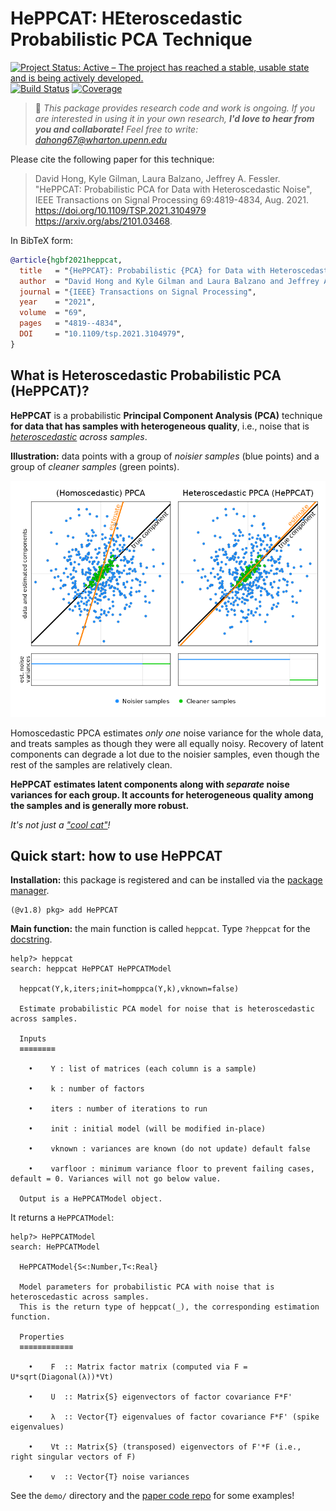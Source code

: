 # HePPCAT: HEteroscedastic Probabilistic PCA Technique

[![Project Status: Active – The project has reached a stable, usable state and is being actively developed.](https://www.repostatus.org/badges/latest/active.svg)](https://www.repostatus.org/#active)
[![Build Status](https://github.com/dahong67/HePPCAT.jl/workflows/CI/badge.svg)](https://github.com/dahong67/HePPCAT.jl/actions)
[![Coverage](https://codecov.io/gh/dahong67/HePPCAT.jl/branch/master/graph/badge.svg)](https://codecov.io/gh/dahong67/HePPCAT.jl)

> :wave: *This package provides research code and work is ongoing.
> If you are interested in using it in your own research,
> **I'd love to hear from you and collaborate!**
> Feel free to write: dahong67@wharton.upenn.edu*

Please cite the following paper for this technique:
> David Hong, Kyle Gilman, Laura Balzano, Jeffrey A. Fessler.
> "HePPCAT: Probabilistic PCA for Data with Heteroscedastic Noise",
> IEEE Transactions on Signal Processing 69:4819-4834, Aug. 2021.
> https://doi.org/10.1109/TSP.2021.3104979
> https://arxiv.org/abs/2101.03468.

In BibTeX form:
```bibtex
@article{hgbf2021heppcat,
  title   = "{HePPCAT}: Probabilistic {PCA} for Data with Heteroscedastic Noise",
  author  = "David Hong and Kyle Gilman and Laura Balzano and Jeffrey A. Fessler",
  journal = "{IEEE} Transactions on Signal Processing",
  year    = "2021",
  volume  = "69",
  pages   = "4819--4834",
  DOI     = "10.1109/tsp.2021.3104979",
}
```

## What is Heteroscedastic Probabilistic PCA (HePPCAT)?

**HePPCAT** is a probabilistic **Principal Component Analysis (PCA)** technique
**for data that has samples with heterogeneous quality**,
i.e., noise that is *[heteroscedastic](https://en.wikipedia.org/wiki/Heteroscedasticity) across samples*.

**Illustration:**
data points
with a group of *noisier samples* (blue points)
and a group of *cleaner samples* (green points).

![2D illustration](demo/illustration-2D.png)

Homoscedastic PPCA estimates *only one* noise variance for the whole data,
and treats samples as though they were all equally noisy.
Recovery of latent components can degrade a lot due to the noisier samples,
even though the rest of the samples are relatively clean.

**HePPCAT estimates latent components along with *separate* noise variances for each group.
It accounts for heterogeneous quality among the samples and is generally more robust.**

*It's not just a ["cool cat"](https://en.wiktionary.org/wiki/hepcat)!*

## Quick start: how to use HePPCAT

**Installation:**
this package is registered and can be installed
via the [package manager](https://docs.julialang.org/en/v1/stdlib/Pkg/).
```
(@v1.8) pkg> add HePPCAT
```

**Main function:**
the main function is called `heppcat`.
Type `?heppcat` for the [docstring](https://docs.julialang.org/en/v1/manual/documentation/#Accessing-Documentation).
```
help?> heppcat
search: heppcat HePPCAT HePPCATModel

  heppcat(Y,k,iters;init=homppca(Y,k),vknown=false)

  Estimate probabilistic PCA model for noise that is heteroscedastic across samples.

  Inputs
  ≡≡≡≡≡≡≡≡

    •    Y : list of matrices (each column is a sample)

    •    k : number of factors

    •    iters : number of iterations to run

    •    init : initial model (will be modified in-place)

    •    vknown : variances are known (do not update) default false
    
    •    varfloor : minimum variance floor to prevent failing cases, default = 0. Variances will not go below value.

  Output is a HePPCATModel object.
```
It returns a `HePPCATModel`:
```
help?> HePPCATModel
search: HePPCATModel

  HePPCATModel{S<:Number,T<:Real}

  Model parameters for probabilistic PCA with noise that is heteroscedastic across samples.
  This is the return type of heppcat(_), the corresponding estimation function.

  Properties
  ≡≡≡≡≡≡≡≡≡≡≡≡

    •    F  :: Matrix factor matrix (computed via F = U*sqrt(Diagonal(λ))*Vt)

    •    U  :: Matrix{S} eigenvectors of factor covariance F*F'

    •    λ  :: Vector{T} eigenvalues of factor covariance F*F' (spike eigenvalues)

    •    Vt :: Matrix{S} (transposed) eigenvectors of F'*F (i.e., right singular vectors of F)

    •    v  :: Vector{T} noise variances
```
See the `demo/` directory and the [paper code repo](https://gitlab.com/dahong/heteroscedastic-probabilistic-pca) for some examples!
